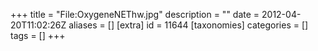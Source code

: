 +++
title = "File:OxygeneNEThw.jpg"
description = ""
date = 2012-04-20T11:02:26Z
aliases = []
[extra]
id = 11644
[taxonomies]
categories = []
tags = []
+++


